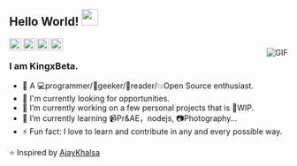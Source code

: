 <!--
### Hi there 👋


**WLyKan/WLyKan** is a ✨ _special_ ✨ repository because its `README.md` (this file) appears on your GitHub profile.

Here are some ideas to get you started:

- 🔭 I’m currently working on ...
- 🌱 I’m currently learning ...
- 👯 I’m looking to collaborate on ...
- 🤔 I’m looking for help with ...
- 💬 Ask me about ...
- 📫 How to reach me: ...
- 😄 Pronouns: ...
- ⚡ Fun fact: ...
-->
## Hello World! <img src="https://raw.githubusercontent.com/iampavangandhi/iampavangandhi/master/gifs/Hi.gif" width="30px"></h2>

<a href="https://github.com/WLyKan" target='_blank'>
  <img align="left" alt="KingxBeta's Github" width="22px" src="https://cdn.jsdelivr.net/npm/simple-icons@v3/icons/github.svg" />
</a>
<a href="https://space.bilibili.com/7998048" target='_blank'>
  <img align="left" alt="KingxBeta's Github" width="22px" src="https://cdn.jsdelivr.net/gh/nullice/NViconsLib_Silhouette/svg/CN_bilibili_B.svg" />
</a>
<a href="https://www.hackerrank.com/Kingxbeta" target='_blank'>
  <img align="left" alt="Ajay's Hackerrank" width="22px" src="https://cdn.jsdelivr.net/npm/simple-icons@v3/icons/hackerrank.svg" />
</a>
<a href="https://leetcode-cn.com/u/kingxbeta/" target='_blank'>
  <img align="left" alt="Ajay's Hackerrank" width="22px" src="https://cdn.jsdelivr.net/npm/simple-icons@v3/icons/leetcode.svg" />
</a>
<br />
<img align="right" alt="GIF" src="https://media.giphy.com/media/13HgwGsXF0aiGY/giphy.gif" />

### I am KingxBeta. 
- 👨 A 💻programmer/:wrench:geeker/📖reader/:boom:Open Source enthusiast.
- 💖 I'm currently looking for opportunities.
- 🔭 I’m currently working on a few personal projects that is :construction:WIP.
- 🌱 I’m currently learning 📹Pr&AE，nodejs, 📷Photography...
- ⚡ Fun fact: I love to learn and contribute in any and every possible way. 

⭐️ Inspired by [AjayKhalsa](https://github.com/AjayKhalsa)
